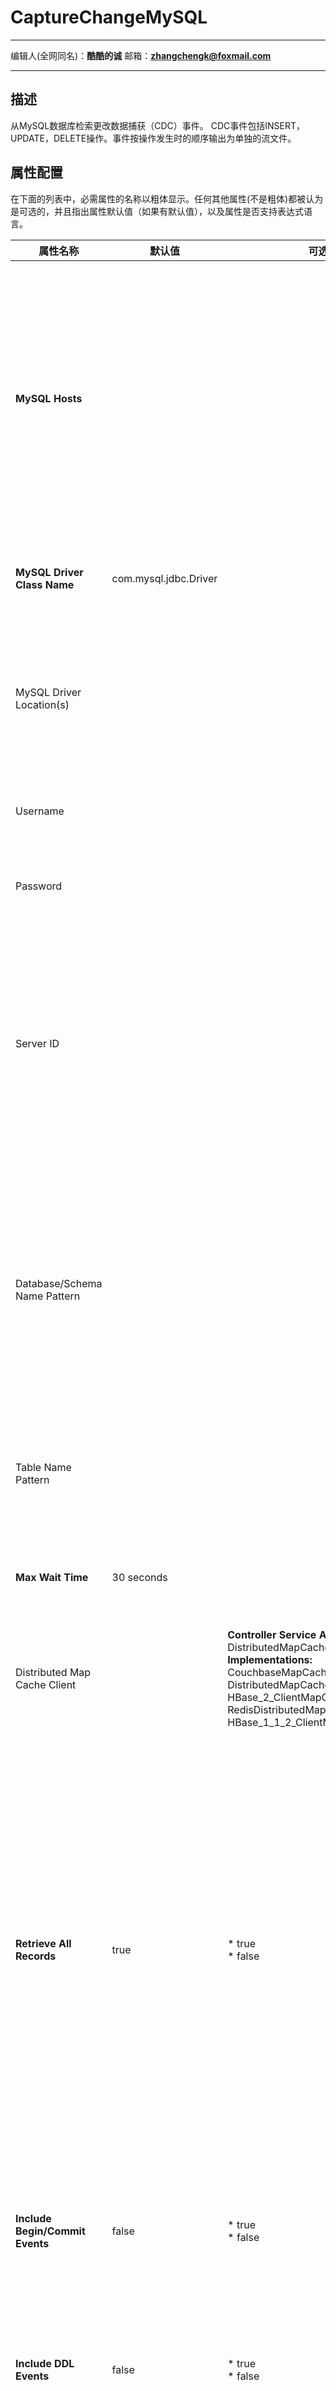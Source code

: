 # CaptureChangeMySQL

***
编辑人(全网同名)：__**酷酷的诚**__  邮箱：**zhangchengk@foxmail.com**
***

## 描述

从MySQL数据库检索更改数据捕获（CDC）事件。 CDC事件包括INSERT，UPDATE，DELETE操作。事件按操作发生时的顺序输出为单独的流文件。

## 属性配置

在下面的列表中，必需属性的名称以粗体显示。任何其他属性(不是粗体)都被认为是可选的，并且指出属性默认值（如果有默认值），以及属性是否支持表达式语言。

|属性名称|默认值|可选值|描述|
|----|----|----|----|
| **MySQL Hosts** |  |  | 与MySQL集群中的节点相对应的主机名/端口项的列表。条目应使用冒号（如host1:port、host2:port…）进行逗号分隔，。。。。例如mysql.myhost.com:3306. 此处理器将尝试按顺序连接到列表中的主机。如果一个节点关闭，并且为群集启用了故障转移，那么处理器将连接到活动节点（假设在此属性中指定了其主机项）。MySQL连接的默认端口是3306。<br/>**Supports Expression Language: true (will be evaluated using variable registry only)** |
| **MySQL Driver Class Name** | com.mysql.jdbc.Driver |  | MySQL数据库驱动程序类的类名 <br/>**Supports Expression Language: true (will be evaluated using variable registry only)** |
| MySQL Driver Location(s) |  |  | 包含MySQL驱动程序JAR及其依赖项（如果有的话）的文件/文件夹和/或url的逗号分隔列表。例如'/var/tmp/mysql-connector-java-5.1.38-bin.jar文件'<br/>**Supports Expression Language: true (will be evaluated using variable registry only)** |
| Username |  |  | 访问MySQL集群的用户名 <br/>**Supports Expression Language: true (will be evaluated using variable registry only)** |
| Password |  |  | 访问MySQL集群的密码 <br/>**Sensitive Property: true** <br/>**Supports Expression Language: true (will be evaluated using variable registry only)** |
| Server ID |  |  | 连接到MySQL复制组的客户机实际上是一个简化的从机（服务器），服务器ID值在整个复制组中必须是唯一的（即不同于任何主或从机使用的任何其他服务器ID）。因此，CaptureChangeMySQL的每个实例在整个复制组中都必须具有唯一的服务器ID。如果未指定服务器ID，则默认为65535。<br/>**Supports Expression Language: true (will be evaluated using variable registry only)** |
| Database/Schema Name Pattern |  |  | 用于根据CDC事件列表匹配数据库（或模式，具体取决于RDBMS的术语）的正则表达式（regex）。regex必须与存储在RDBMS中的数据库名称匹配。如果未设置属性，则数据库名称将不会用于筛选CDC事件。注意：DDL事件，即使它们影响不同的数据库，也与会话用来执行DDL的数据库相关联。这意味着，如果连接到一个数据库，但对另一个数据库发出DDL，则连接的数据库将是与指定模式匹配的数据库。|
| Table Name Pattern |  |  | 用于匹配影响匹配表的CDC事件的正则表达式（regex）。regex必须与存储在数据库中的表名匹配。如果未设置属性，则不会根据表名筛选任何事件。|
| **Max Wait Time** | 30 seconds |  | 允许建立连接的最长时间，零表示实际上没有限制。<br/>**Supports Expression Language: true (will be evaluated using variable registry only)** |
| Distributed Map Cache Client |  | **Controller Service API:** <br/>DistributedMapCacheClient<br/>**Implementations:** CouchbaseMapCacheClient<br/>DistributedMapCacheClientService<br/>HBase_2_ClientMapCacheService<br/>RedisDistributedMapCacheClientService<br/>HBase_1_1_2_ClientMapCacheService| 标识用于保存处理器所需的各种表、列等信息的分布式映射缓存客户端控制器服务。如果未指定客户端，则生成的事件将不包括列类型或名称信息。|
| **Retrieve All Records** | true | * true<br/>* false | 指定是否获取所有可用的CDC事件，而不考虑当前的binlog文件名和/或位置。如果处理器状态中存在binlog文件名和位置值，则忽略此属性的值。这允许4种不同的配置：1）如果binlog数据在处理器状态下可用，则用于确定开始位置，并忽略Retrieve All Records的值。2） 如果没有binlog数据处于处理器状态，则检索设置为true的所有记录意味着从binlog历史记录的开头开始。3） 如果没有binlog数据处于处理器状态且未设置初始binlog文件名/位置，则检索设置为false的所有记录意味着从binlog历史记录的末尾开始。4） 如果没有binlog数据处于处理器状态并且设置了初始binlog文件名/位置，则检索设置为false的所有记录意味着从指定的初始binlog文件/位置开始。要重置行为，请清除处理器状态（请参阅处理器文档的状态管理部分）。 |
| **Include Begin/Commit Events** | false | * true<br/>* false | 指定是否发出与二进制日志中的开始或提交事件相对应的事件。如果下游流中需要开始/提交事件，则设置为true，否则设置为false，这将抑制这些事件的生成并可以提高流性能。|
| **Include DDL Events** | false | * true<br/>* false | 指定是否发出与数据定义语言（DDL）事件对应的事件，如ALTER TABLE、TRUNCATE TABLE，例如在二进制日志中。如果下游流中需要/需要DDL事件，则设置为true，否则设置为false，这将抑制这些事件的生成，并可以提高流性能。 |
| **State Update Interval** | 0 seconds |  | 指示使用binlog文件/位置值更新处理器状态的频率。值为零表示只有在处理器停止或关闭时才会更新该状态。如果在某个点上处理器状态不包含所需的binlog值，则发出的最后一个流文件将包含最后观察到的值，并且可以使用初始binlog文件、初始binlog位置和初始序列ID属性将处理器返回到该状态。<br/>**Supports Expression Language: true (will be evaluated using variable registry only)** |
| Initial Sequence ID |  |  | 指定要在该处理器的状态没有当前序列标识符时使用的初始序列标识符。如果处理器状态中存在序列标识符，则忽略此属性。序列标识符是单调递增的整数，记录处理器生成的流文件的顺序。它们可以与EnforceOrder处理器一起使用，以保证CDC事件的有序交付。<br/>**Supports Expression Language: true (will be evaluated using variable registry only)** |
| Initial Binlog Filename |  |  | 指定要在该处理器的状态没有当前binlog文件名时使用的初始binlog文件名。如果处理器状态中存在文件名，则忽略此属性。如果不需要以前的事件，这可以与初始Binlog位置一起用于“向前跳过”。请注意，支持NiFi表达式语言，但此属性在配置处理器时计算，因此不能使用流文件属性。支持表达式语言以启用变量注册表和/或环境属性。<br/>**Supports Expression Language: true (will be evaluated using variable registry only)** |
| Initial Binlog Position |  |  | 指定要在该处理器的状态没有当前binlog文件名时使用的binlog（由初始binlog文件名指定）的初始偏移量。如果处理器状态中存在文件名，则忽略此属性。如果不需要以前的事件，可以将其与初始Binlog文件名一起使用以“向前跳过”。请注意，支持NiFi表达式语言，但此属性在配置处理器时计算，因此不能使用流文件属性。支持表达式语言以启用变量注册表和/或环境属性。<br/>**Supports Expression Language: true (will be evaluated using variable registry only)** |

## 连接关系

Name    | Description                                             
------- | --------------------------------------------------------
success | 从SQL查询结果集中成功创建的FlowFile。

## 读取属性

没有指定。

## 写属性

| Name | Description |
|--|--|
| cdc.sequence.id | 序列标识符（即严格增加的整数值），用于指定CDC事件流文件相对于其他事件流文件的顺序。 |
| cdc.event.type |一个字符串，指示发生的CDC事件的类型，包括（但不限于）“开始”，“插入”，“更新”，“删除”，“ ddl”和“提交”。 |
| mime.type | 处理器以JSON格式输出流文件内容，并将mime.type属性设置为application/json|                                         

## 状态管理

| Scope | Description |
|--|--|
| CLUSTER | 该处理器将信息（例如指向数据库中当前CDC事件的“指针”）存储在此处理器中，以便在重新启动后可以从同一位置继续。 |

## 限制

没有限制

## 输入要求

此组件不允许传入连接

## 系统资源方面的考虑

没有指定。


## 公众号

关注公众号 得到第一手文章/文档更新推送。

![](../image/wechat.jpg)